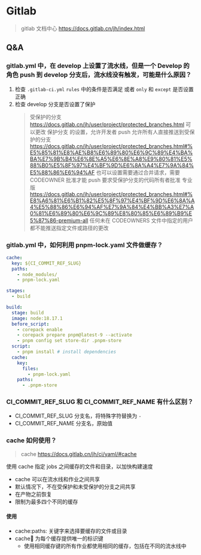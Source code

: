 # Gitlab

> gitlab 文档中心
> <https://docs.gitlab.cn/jh/index.html>

## Q&A

### gitlab.yml 中，在 develop 上设置了流水线，但是一个 Develop 的角色 push 到 develop 分支后，流水线没有触发，可能是什么原因？

1. 检查 `.gitlab-ci.yml`
   `rules` 中的条件是否满足 或者 `only` 和 `except` 是否设置正确
2. 检查 develop 分支是否设置了保护
   > 受保护的分支
   > <https://docs.gitlab.cn/jh/user/project/protected_branches.html>
   可以更改 保护分支 的设置，允许开发者 push
   > 允许所有人直接推送到受保护的分支
   > <https://docs.gitlab.cn/jh/user/project/protected_branches.html#%E5%85%81%E8%AE%B8%E6%89%80%E6%9C%89%E4%BA%BA%E7%9B%B4%E6%8E%A5%E6%8E%A8%E9%80%81%E5%88%B0%E5%8F%97%E4%BF%9D%E6%8A%A4%E7%9A%84%E5%88%86%E6%94%AF>
   也可以设置需要通过合并请求，需要 CODEOWNER 批准才能 push
   > 要求受保护分支的代码所有者批准 专业版
   > <https://docs.gitlab.cn/jh/user/project/protected_branches.html#%E8%A6%81%E6%B1%82%E5%8F%97%E4%BF%9D%E6%8A%A4%E5%88%86%E6%94%AF%E7%9A%84%E4%BB%A3%E7%A0%81%E6%89%80%E6%9C%89%E8%80%85%E6%89%B9%E5%87%86-premium-all>
   任何未在 CODEOWNERS 文件中指定的用户都不能推送指定文件或路径的更改

### gitlab.yml 中，如何利用 pnpm-lock.yaml 文件做缓存？

```yaml
cache:
  key: ${CI_COMMIT_REF_SLUG}
  paths:
    - node_modules/
    - pnpm-lock.yaml
```

```yaml
stages:
  - build

build:
  stage: build
  image: node:18.17.1
  before_script:
    - corepack enable
    - corepack prepare pnpm@latest-9 --activate
    - pnpm config set store-dir .pnpm-store
  script:
    - pnpm install # install dependencies
  cache:
    key:
      files:
        - pnpm-lock.yaml
    paths:
      - .pnpm-store
```

### CI_COMMIT_REF_SLUG 和 CI_COMMIT_REF_NAME 有什么区别？

- CI_COMMIT_REF_SLUG
  分支名，将特殊字符替换为 `-`
- CI_COMMIT_REF_NAME
  分支名，原始值

### cache 如何使用？
>
> cache
> <https://docs.gitlab.cn/jh/ci/yaml/#cache>

使用 cache 指定 jobs 之间缓存的文件和目录，以加快构建速度

- cache 可以在流水线和作业之间共享
- 默认情况下，不在受保护和未受保护的分支之间共享
- 在产物之前恢复
- 限制为最多四个不同的缓存

#### 使用

- cache:paths: 关键字来选择要缓存的文件或目录
- cache:key: 为每个缓存提供唯一的标识键
  - 使用相同缓存键的所有作业都使用相同的缓存，包括在不同的流水线中

